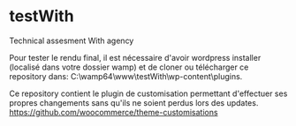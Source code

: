 # testWith
Technical assesment With agency

Pour tester le rendu final, il est nécessaire d'avoir wordpress installer (localisé dans votre dossier wamp) et de cloner ou télécharger ce repository dans: C:\wamp64\www\testWith\wp-content\plugins.

Ce repository contient le plugin de customisation permettant d'effectuer ses propres changements sans qu'ils ne soient perdus lors des updates.
https://github.com/woocommerce/theme-customisations
